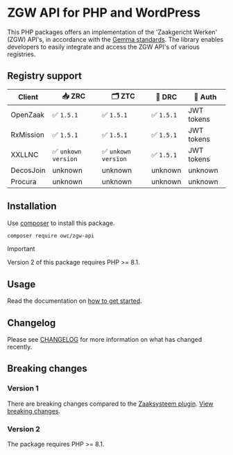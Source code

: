 # ZGW API for PHP and WordPress

This PHP packages offers an implementation of the 'Zaakgericht Werken' (ZGW) API's, in accordance with the [Gemma standards](https://vng-realisatie.github.io/gemma-zaken/standaard/). The library enables developers to easily integrate and access the ZGW API's of various registries.

## Registry support

| Client    | 📥 ZRC             | 🗂️ ZTC            | 📄 DRC    | 🔐 Auth    |
|-----------|--------------------|--------------------|-----------|------------|
| OpenZaak  | ✅ `1.5.1`          | ✅ `1.5.1`          | ✅ `1.5.1` | JWT tokens |
| RxMission | ✅ `1.5.1`          | ✅ `1.5.1`          | ✅ `1.5.1` | JWT tokens |
| XXLLNC    | ✅ `unkown version` | ✅ `unkown version` | ✅ `1.5.1` | JWT tokens |
| DecosJoin | unknown            | unknown            | unknown   | unknown    |
| Procura   | unknown            | unknown            | unknown   | unknown    |

## Installation

Use [composer](https://getcomposer.org/) to install this package.

```sh
composer require owc/zgw-api
```

> [!IMPORTANT]
> Version 2 of this package requires PHP >= 8.1.

## Usage

Read the documentation on [how to get started](docs/getting-started/index.md).

## Changelog

Please see [CHANGELOG](CHANGELOG.md) for more information on what has changed recently.

## Breaking changes

### Version 1

There are breaking changes compared to the [Zaaksysteem plugin](https://github.com/openwebconcept/plugin-owc-gravityforms-zaaksysteem). [View breaking changes](docs/breaking-changes.md).

### Version 2

The package requires PHP >= 8.1. 